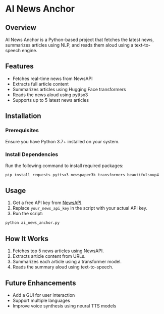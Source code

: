 # AI News Anchor

## Overview
AI News Anchor is a Python-based project that fetches the latest news, summarizes articles using NLP, and reads them aloud using a text-to-speech engine.

## Features
- Fetches real-time news from NewsAPI
- Extracts full article content
- Summarizes articles using Hugging Face transformers
- Reads the news aloud using pyttsx3
- Supports up to 5 latest news articles

## Installation

### Prerequisites
Ensure you have Python 3.7+ installed on your system.

### Install Dependencies
Run the following command to install required packages:
```bash
pip install requests pyttsx3 newspaper3k transformers beautifulsoup4
```

## Usage
1. Get a free API key from [NewsAPI](https://newsapi.org/).
2. Replace `your_news_api_key` in the script with your actual API key.
3. Run the script:
```bash
python ai_news_anchor.py
```

## How It Works
1. Fetches top 5 news articles using NewsAPI.
2. Extracts article content from URLs.
3. Summarizes each article using a transformer model.
4. Reads the summary aloud using text-to-speech.

## Future Enhancements
- Add a GUI for user interaction
- Support multiple languages
- Improve voice synthesis using neural TTS models
